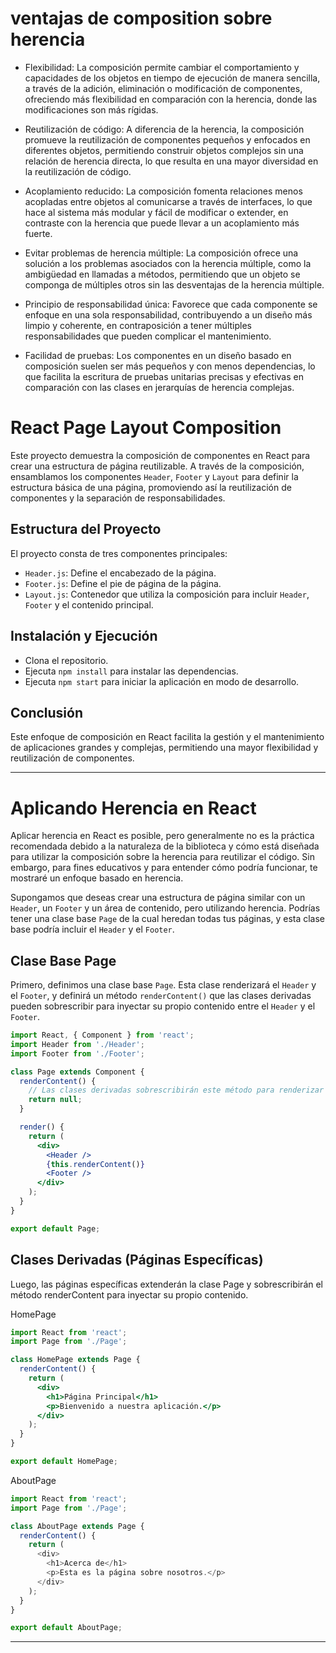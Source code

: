 # ventajas de  composition sobre herencia

- Flexibilidad: La composición permite cambiar el comportamiento y capacidades de los objetos en tiempo de ejecución de manera sencilla, a través de la adición, eliminación o modificación de componentes, ofreciendo más flexibilidad en comparación con la herencia, donde las modificaciones son más rígidas.

- Reutilización de código: A diferencia de la herencia, la composición promueve la reutilización de componentes pequeños y enfocados en diferentes objetos, permitiendo construir objetos complejos sin una relación de herencia directa, lo que resulta en una mayor diversidad en la reutilización de código.

- Acoplamiento reducido: La composición fomenta relaciones menos acopladas entre objetos al comunicarse a través de interfaces, lo que hace al sistema más modular y fácil de modificar o extender, en contraste con la herencia que puede llevar a un acoplamiento más fuerte.

- Evitar problemas de herencia múltiple: La composición ofrece una solución a los problemas asociados con la herencia múltiple, como la ambigüedad en llamadas a métodos, permitiendo que un objeto se componga de múltiples otros sin las desventajas de la herencia múltiple.

- Principio de responsabilidad única: Favorece que cada componente se enfoque en una sola responsabilidad, contribuyendo a un diseño más limpio y coherente, en contraposición a tener múltiples responsabilidades que pueden complicar el mantenimiento.

- Facilidad de pruebas: Los componentes en un diseño basado en composición suelen ser más pequeños y con menos dependencias, lo que facilita la escritura de pruebas unitarias precisas y efectivas en comparación con las clases en jerarquías de herencia complejas.

# React Page Layout Composition

Este proyecto demuestra la composición de componentes en React para crear una estructura de página reutilizable. A través de la composición, ensamblamos los componentes `Header`, `Footer` y `Layout` para definir la estructura básica de una página, promoviendo así la reutilización de componentes y la separación de responsabilidades.

## Estructura del Proyecto

El proyecto consta de tres componentes principales:

- `Header.js`: Define el encabezado de la página.
- `Footer.js`: Define el pie de página de la página.
- `Layout.js`: Contenedor que utiliza la composición para incluir `Header`, `Footer` y el contenido principal.

## Instalación y Ejecución

- Clona el repositorio.
- Ejecuta `npm install` para instalar las dependencias.
- Ejecuta `npm start` para iniciar la aplicación en modo de desarrollo.

## Conclusión

Este enfoque de composición en React facilita la gestión y el mantenimiento de aplicaciones grandes y complejas, permitiendo una mayor flexibilidad y reutilización de componentes.

-------------------------------------

# Aplicando Herencia en React

Aplicar herencia en React es posible, pero generalmente no es la práctica recomendada debido a la naturaleza de la biblioteca y cómo está diseñada para utilizar la composición sobre la herencia para reutilizar el código. Sin embargo, para fines educativos y para entender cómo podría funcionar, te mostraré un enfoque basado en herencia.

Supongamos que deseas crear una estructura de página similar con un `Header`, un `Footer` y un área de contenido, pero utilizando herencia. Podrías tener una clase base `Page` de la cual heredan todas tus páginas, y esta clase base podría incluir el `Header` y el `Footer`.

## Clase Base Page

Primero, definimos una clase base `Page`. Esta clase renderizará el `Header` y el `Footer`, y definirá un método `renderContent()` que las clases derivadas pueden sobrescribir para inyectar su propio contenido entre el `Header` y el `Footer`.

```jsx
import React, { Component } from 'react';
import Header from './Header';
import Footer from './Footer';

class Page extends Component {
  renderContent() {
    // Las clases derivadas sobrescribirán este método para renderizar su contenido específico
    return null;
  }

  render() {
    return (
      <div>
        <Header />
        {this.renderContent()}
        <Footer />
      </div>
    );
  }
}

export default Page;

```

## Clases Derivadas (Páginas Específicas)
Luego, las páginas específicas extenderán la clase Page y sobrescribirán el método renderContent para inyectar su propio contenido.

HomePage

```jsx
import React from 'react';
import Page from './Page';

class HomePage extends Page {
  renderContent() {
    return (
      <div>
        <h1>Página Principal</h1>
        <p>Bienvenido a nuestra aplicación.</p>
      </div>
    );
  }
}

export default HomePage;


```

AboutPage

```js
import React from 'react';
import Page from './Page';

class AboutPage extends Page {
  renderContent() {
    return (
      <div>
        <h1>Acerca de</h1>
        <p>Esta es la página sobre nosotros.</p>
      </div>
    );
  }
}

export default AboutPage;
```
----------------------------------------------

